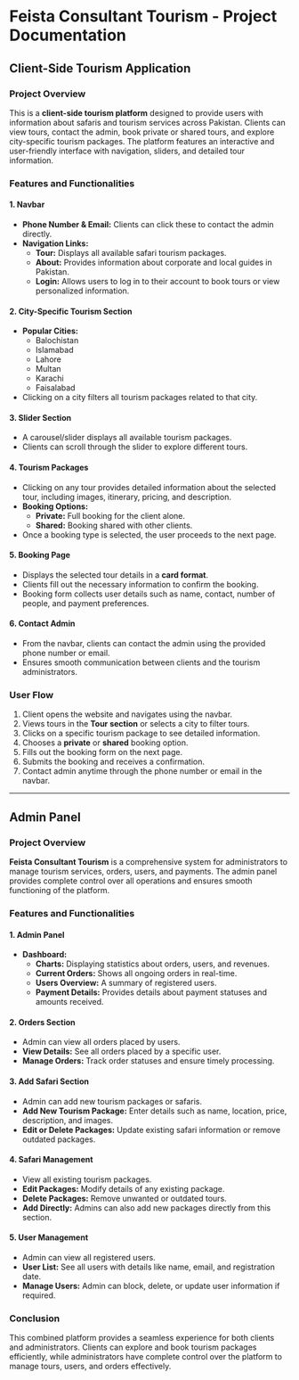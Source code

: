 
# Feista Consultant Tourism - Project Documentation

## Client-Side Tourism Application

### Project Overview
This is a **client-side tourism platform** designed to provide users with information about safaris and tourism services across Pakistan. Clients can view tours, contact the admin, book private or shared tours, and explore city-specific tourism packages. The platform features an interactive and user-friendly interface with navigation, sliders, and detailed tour information.

### Features and Functionalities

#### 1. Navbar
- **Phone Number & Email:** Clients can click these to contact the admin directly.  
- **Navigation Links:**  
  - **Tour:** Displays all available safari tourism packages.  
  - **About:** Provides information about corporate and local guides in Pakistan.  
  - **Login:** Allows users to log in to their account to book tours or view personalized information.  

#### 2. City-Specific Tourism Section
- **Popular Cities:**  
  - Balochistan  
  - Islamabad  
  - Lahore  
  - Multan  
  - Karachi  
  - Faisalabad  
- Clicking on a city filters all tourism packages related to that city.  

#### 3. Slider Section
- A carousel/slider displays all available tourism packages.  
- Clients can scroll through the slider to explore different tours.  

#### 4. Tourism Packages
- Clicking on any tour provides detailed information about the selected tour, including images, itinerary, pricing, and description.  
- **Booking Options:**  
  - **Private:** Full booking for the client alone.  
  - **Shared:** Booking shared with other clients.  
- Once a booking type is selected, the user proceeds to the next page.  

#### 5. Booking Page
- Displays the selected tour details in a **card format**.  
- Clients fill out the necessary information to confirm the booking.  
- Booking form collects user details such as name, contact, number of people, and payment preferences.  

#### 6. Contact Admin
- From the navbar, clients can contact the admin using the provided phone number or email.  
- Ensures smooth communication between clients and the tourism administrators.  

### User Flow
1. Client opens the website and navigates using the navbar.  
2. Views tours in the **Tour section** or selects a city to filter tours.  
3. Clicks on a specific tourism package to see detailed information.  
4. Chooses a **private** or **shared** booking option.  
5. Fills out the booking form on the next page.  
6. Submits the booking and receives a confirmation.  
7. Contact admin anytime through the phone number or email in the navbar.  

---

## Admin Panel

### Project Overview
**Feista Consultant Tourism** is a comprehensive system for administrators to manage tourism services, orders, users, and payments. The admin panel provides complete control over all operations and ensures smooth functioning of the platform.

### Features and Functionalities

#### 1. Admin Panel
- **Dashboard:**  
  - **Charts:** Displaying statistics about orders, users, and revenues.  
  - **Current Orders:** Shows all ongoing orders in real-time.  
  - **Users Overview:** A summary of registered users.  
  - **Payment Details:** Provides details about payment statuses and amounts received.  

#### 2. Orders Section
- Admin can view all orders placed by users.  
- **View Details:** See all orders placed by a specific user.  
- **Manage Orders:** Track order statuses and ensure timely processing.  

#### 3. Add Safari Section
- Admin can add new tourism packages or safaris.  
- **Add New Tourism Package:** Enter details such as name, location, price, description, and images.  
- **Edit or Delete Packages:** Update existing safari information or remove outdated packages.  

#### 4. Safari Management
- View all existing tourism packages.  
- **Edit Packages:** Modify details of any existing package.  
- **Delete Packages:** Remove unwanted or outdated tours.  
- **Add Directly:** Admins can also add new packages directly from this section.  

#### 5. User Management
- Admin can view all registered users.  
- **User List:** See all users with details like name, email, and registration date.  
- **Manage Users:** Admin can block, delete, or update user information if required.  

### Conclusion
This combined platform provides a seamless experience for both clients and administrators. Clients can explore and book tourism packages efficiently, while administrators have complete control over the platform to manage tours, users, and orders effectively.
